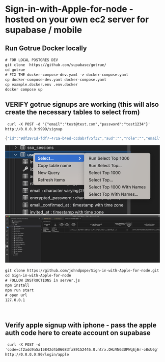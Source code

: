 # Sign-in-with-Apple-for-node -  hosted on your own ec2 server for supabase / mobile


## Run Gotrue Docker locally 
```shell
# FOR LOCAL POSTGRES DEV
git clone  https://github.com/supabase/gotrue/
cd gotrue
# FIX THE docker-compose-dev.yaml -> docker-compose.yaml
cp docker-compose-dev.yaml docker-compose.yaml
cp example.docker.env .env.docker
docker compose up
```

## VERIFY gotrue signups are working (this will also create the necessary tables to select from)
```shell
 curl -X POST -d '{"email":"test@test.com","password":"test1234"}' http://0.0.0.0:9999/signup
```
```javascript
{"id":"9df2971d-fdf7-471a-b4ed-ccdab7f75f32","aud":"","role":"","email":"test@test.com","phone":"","confirmation_sent_at":"2022-11-14T02:46:04.177563533Z","app_metadata":{"provider":"email","providers":["email"]},"user_metadata":{},"identities":[{"id":"9df2971d-fdf7-471a-b4ed-ccdab7f75f32","user_id":"9df2971d-fdf7-471a-b4ed-ccdab7f75f32","identity_data":{"email":"test@test.com","sub":"9df2971d-fdf7-471a-b4ed-ccdab7f75f32"},"provider":"email","last_sign_in_at":"2022-11-14T02:46:04.175077127Z","created_at":"2022-11-14T02:46:04.175145Z","updated_at":"2022-11-14T02:46:04.175147Z"}],"created_at":"2022-11-14T02:46:04.168506Z","updated_at":"2022-11-14T02:46:04.177712Z"}%
```

![VSCode](postgres1.png)
![VSCode](postgres.png)

```shell
git clone https://github.com/johndpope/Sign-in-with-Apple-for-node.git
cd Sign-in-with-Apple-for-node
# FOLLOW INSTRUCTIONS in server.js
npm install
npm run start
# open url
127.0.0.1



```
## Verify apple signup with iphone - pass the apple auth code here to create account on supabase
```shell
 curl -X POST -d 'code=cf2add9a5a15842d4b06683fa89152446.0.ntrx.OHzVN63UPWqSjEr-oBsU6g' http://0.0.0.0:80/login/apple

```